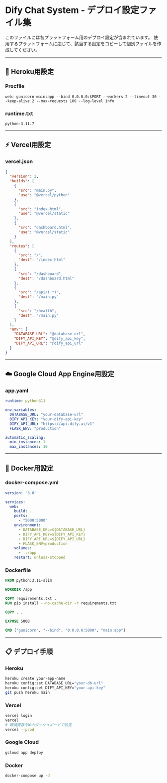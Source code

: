 # Dify Chat System - デプロイ設定ファイル集

このファイルには各プラットフォーム用のデプロイ設定が含まれています。
使用するプラットフォームに応じて、該当する設定をコピーして個別ファイルを作成してください。

---

## 🚀 Heroku用設定

### Procfile
```
web: gunicorn main:app --bind 0.0.0.0:$PORT --workers 2 --timeout 30 --keep-alive 2 --max-requests 100 --log-level info
```

### runtime.txt
```
python-3.11.7
```

---

## ⚡ Vercel用設定

### vercel.json
```json
{
  "version": 2,
  "builds": [
    {
      "src": "main.py",
      "use": "@vercel/python"
    },
    {
      "src": "index.html",
      "use": "@vercel/static"
    },
    {
      "src": "dashboard.html",
      "use": "@vercel/static"
    }
  ],
  "routes": [
    {
      "src": "/",
      "dest": "/index.html"
    },
    {
      "src": "/dashboard",
      "dest": "/dashboard.html"
    },
    {
      "src": "/api/(.*)",
      "dest": "/main.py"
    },
    {
      "src": "/health",
      "dest": "/main.py"
    }
  ],
  "env": {
    "DATABASE_URL": "@database_url",
    "DIFY_API_KEY": "@dify_api_key",
    "DIFY_API_URL": "@dify_api_url"
  }
}
```

---

## ☁️ Google Cloud App Engine用設定

### app.yaml
```yaml
runtime: python311

env_variables:
  DATABASE_URL: "your-database-url"
  DIFY_API_KEY: "your-dify-api-key"
  DIFY_API_URL: "https://api.dify.ai/v1"
  FLASK_ENV: "production"

automatic_scaling:
  min_instances: 1
  max_instances: 10
```

---

## 🐳 Docker用設定

### docker-compose.yml
```yaml
version: '3.8'

services:
  web:
    build: .
    ports:
      - "5000:5000"
    environment:
      - DATABASE_URL=${DATABASE_URL}
      - DIFY_API_KEY=${DIFY_API_KEY}
      - DIFY_API_URL=${DIFY_API_URL}
      - FLASK_ENV=production
    volumes:
      - .:/app
    restart: unless-stopped
```

### Dockerfile
```dockerfile
FROM python:3.11-slim

WORKDIR /app

COPY requirements.txt .
RUN pip install --no-cache-dir -r requirements.txt

COPY . .

EXPOSE 5000

CMD ["gunicorn", "--bind", "0.0.0.0:5000", "main:app"]
```

---

## 📋 デプロイ手順

### Heroku
```bash
heroku create your-app-name
heroku config:set DATABASE_URL="your-db-url"
heroku config:set DIFY_API_KEY="your-api-key"
git push heroku main
```

### Vercel
```bash
vercel login
vercel
# 環境変数をWebダッシュボードで設定
vercel --prod
```

### Google Cloud
```bash
gcloud app deploy
```

### Docker
```bash
docker-compose up -d
```
